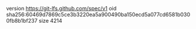version https://git-lfs.github.com/spec/v1
oid sha256:60469d7869c5ce3b3220ea5a900490ba150ecd5a077cd6581b0300fb8b1bf237
size 4214

